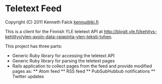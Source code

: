 # Teletext Feed
Copyright (C) 2011 Kenneth Falck <kennu@iki.fi>

This is a client for the Finnish YLE teletext API at http://blogit.yle.fi/kehitys-kehittyy/ylen-avoin-data-rajapinta-ylen-teksti-tvhen.

This project has three parts:

* Generic Ruby library for accessing the teletext API
* Generic Ruby library for parsing the teletext pages
* Rails application to collect pages from the feed and provide modified pages as:
** Atom feed
** RSS feed
** PubSubHubbub notifications
** Twitter updates
